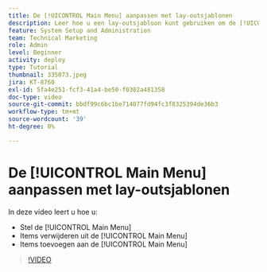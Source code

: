 ```yaml
---
title: De [!UICONTROL Main Menu] aanpassen met lay-outsjablonen
description: Leer hoe u een lay-outsjabloon kunt gebruiken om de [!UICONTROL Main Menu] aan te passen.
feature: System Setup and Administration
team: Technical Marketing
role: Admin
level: Beginner
activity: deploy
type: Tutorial
thumbnail: 335073.jpeg
jira: KT-8760
exl-id: 5fa4e251-fcf3-41a4-be50-f0302a481358
doc-type: video
source-git-commit: bbdf99c6bc1be714077fd94fc3f8325394de36b3
workflow-type: tm+mt
source-wordcount: '39'
ht-degree: 0%

---
```


# De [!UICONTROL Main Menu] aanpassen met lay-outsjablonen

In deze video leert u hoe u:

* Stel de [!UICONTROL Main Menu]
* Items verwijderen uit de [!UICONTROL Main Menu]
* Items toevoegen aan de [!UICONTROL Main Menu]


>[!VIDEO](https://video.tv.adobe.com/v/335073/?quality=12&learn=on&enablevpops=1)
